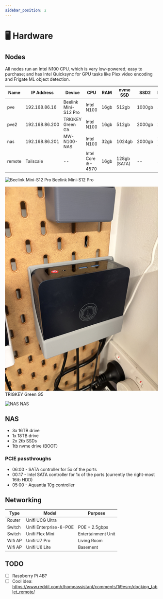 ```yaml
---
sidebar_position: 2
---
```


# 🖥️ Hardware

## Nodes

All nodes run an Intel N100 CPU, which is very low-powered; easy to purchase; and has Intel Quicksync for GPU tasks like Plex video encoding and Frigate ML object detection.

| Name   | IP Address     | Device               | CPU                | RAM  | nvme SSD     | SSD2   | Networking            | Use     | Purchased       |
| ------ | -------------- | -------------------- | ------------------ | ---- | ------------ | ------ | --------------------- | ------- | --------------- |
| pve    | 192.168.86.16  | Beelink Mini-S12 Pro | Intel N100         | 16gb | 512gb        | 1000gb | 1x 1gbps              | Primary | 30/04/24        |
| pve2   | 192.168.86.200 | TRIGKEY Green G5     | Intel N100         | 16gb | 512gb        | 2000gb | 2x 2.5gbps            | Backup  | 29/10/24        |
| nas    | 192.168.86.201 | MW-N100-NAS          | Intel N100         | 32gb | 1024gb       | 2000gb | 2x 2.5gbps, 1x 10gbps | NAS     | 26/12/24        |
| remote | Tailscale      | --                   | Intel Core i5-4570 | 16gb | 128gb (SATA) | --     | 1gbps                 | NAS     | a long time ago |

![Beelink Mini-S12 Pro](./img/beelink-s12.JPG)
Beelink Mini-S12 Pro

![TRIGKEY Green G5](./img/green-g5.JPG)
TRIGKEY Green G5

![NAS](./img/nas.JPG)
NAS

## NAS
- 3x 16TB drive
- 1x 18TB drive
- 2x 2tb SSDs
- 1tb nvme drive (BOOT)

### PCIE passthroughs
- 06:00 - SATA controller for 5x of the ports
- 00:17 - Intel SATA controller for 1x of the ports (currently the right-most 16tb HDD)
- 05:00 - Aquantia 10g controller

## Networking

| Type    | Model                  | Purpose            |
| ------- | ---------------------- | ------------------ |
| Router  | Unifi UCG Ultra        |                    |
| Switch  | Unifi Enterprise-8-POE | POE + 2.5gbps      |
| Switch  | Unifi Flex Mini        | Entertainment Unit |
| Wifi AP | Unifi U7 Pro           | Living Room        |
| Wifi AP | Unifi U6 Lite          | Basement           |

## TODO
- [ ] Raspberry Pi 4B?
- [ ] Cool idea: https://www.reddit.com/r/homeassistant/comments/1i9esrn/docking_tablet_remote/